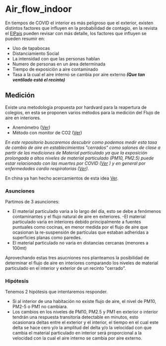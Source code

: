 # Air_flow_indoor
En tiempos de COVID el interior es más peligroso que el exterior, existen distintos factores que influyen en la probabilidad de contagio, en la revista el [ElPais](https://elpais.com/ciencia/2020-10-24/un-salon-un-bar-y-una-clase-asi-contagia-el-coronavirus-en-el-aire.html) pueden revisar con más detalle, los factores que influyen se pueden resumir en:
- Uso de tapabocas
- Distanciamiento Social
- La intensidad con que las personas hablan
- Numero de personas en un área determinada
- Tiempo de exposición a aire contaminado
- Tasa a la cual el aire interno se cambia por aire externo ***(Que tan ventilado está el recinto)***


## Medición
Existe una metodología propuesta por hardvard para la reapertura de colegios, en esta se proponen varios métodos para la medición del Flujo de aire en interiores.


- Anemómetro ([Ver](https://www.sciencedirect.com/science/article/abs/pii/S0360132318305213?casa_token=KsvtDw9cMYgAAAAA:WS1uscTEO71o2ZbN11FPhRWO_GI4P0WMhXLTOfHahKWubnvBt2ErM6WoXMU8qAMUU0fvfrrSevx1))
- Método con monitor de CO2 ([Ver](https://medium.com/@jjose_19945/how-to-quantify-the-ventilation-rate-of-an-indoor-space-using-a-cheap-co2-monitor-4d8b6d4dab44))


*En este repositorio buscaremos descubrir como podemos medir esta tasa de cambio de aire en establecimientos "cerrados" como salones de clase a partir de las mediciones de Material particulado ya que la exposición prolongada a altos niveles de material particulado (PM10, PM2.5) puede estar relacionado con las muertes por COVID ([Ver](https://www.aljazeera.com/news/2020/10/27/new-study-links-air-pollution-15-percent-of-covid-19-deaths?utm_source=Nature+Briefing&utm_campaign=427b6f8c3c-briefing-dy-20201027&utm_medium=email&utm_term=0_c9dfd39373-427b6f8c3c-42004451) ) y en general por enfermedades cardio respiratorias ([Ver](https://www.eltiempo.com/vida/medio-ambiente/la-contaminacion-causa-siete-millones-de-muertes-en-el-mundo-437446#:~:text=De%20acuerdo%20con%20sus%20informes,muertes%20por%20c%C3%A1ncer%20de%20pulm%C3%B3n.)).*


En china ya han hecho acercamientos de esta idea [Ver](https://www.sciencedirect.com/science/article/abs/pii/S0360132318305134?casa_token=5upCUbqnnQIAAAAA:xpH1wx8Er7UcfX5xv5GUgkTpMckWAsesRub92xgonayjHrm5KZZxSct9Jg-m-zER9EIKOsaCb1GB).


### Asunciones
Partimos de 3 asunciones:
- El material particulado varia a lo largo del día, esto se debe a fenómenos contaminantes y el flujo natural de aire en exteriores.
-El material particulado varia en interiores debido principalmente a fuentes puntuales como cocinas, en menor medida por el flujo de aire que ocasionan la re-suspensión de partículas que estaban adheridas a superficies planas como paredes.
- El material particulado no varia en distancias cercanas (menores a 100mt)

Aprovechando estas tres asucniones nos planteamos la posibilidad de determinar el flujo de aire en interiores comparando los niveles de material particulado en el interior y exterior de un recinto "cerrado".
### Hipótesis

Tenemos 2 hipótesis que intentaremos responder.

- Si al interior de una habitación no existe flujo de aire, el nivel de PM10, PM2-5 o PM1 no cambiara.
- Los cambios en los niveles de PM10, PM2.5 y PM1 en exterior o interior tendrán una respuesta transitoria detectable en minutos, esto ocasionara deltas entre el exterior y el interior, el tiempo en el cual este delta se hace cero y/o la amplitud del delta y/o la velocidad con que cambia el material particulado en interior será proporcional a la velocidad con la cual el aire interno se cambia por aire externo.
